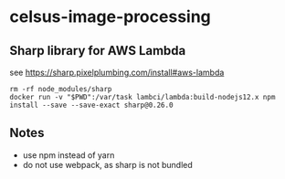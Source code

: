 # celsus-image-processing

## Sharp library for AWS Lambda

see https://sharp.pixelplumbing.com/install#aws-lambda

```
rm -rf node_modules/sharp
docker run -v "$PWD":/var/task lambci/lambda:build-nodejs12.x npm install --save --save-exact sharp@0.26.0
```

## Notes

- use npm instead of yarn
- do not use webpack, as sharp is not bundled
